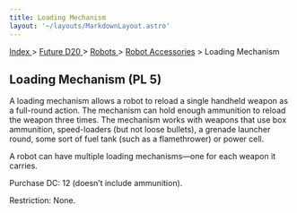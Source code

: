 ```yaml
---
title: Loading Mechanism
layout: '~/layouts/MarkdownLayout.astro'
---
```


[ Index ](/) > [ Future D20 ](/future.d20.srd) > [ Robots ](/future.d20.srd/robots) > [ Robot Accessories](/future.d20.srd/robots/robot.accessories) > Loading Mechanism

##  Loading Mechanism (PL 5)

A loading mechanism allows a robot to reload a single handheld weapon as a
full-round action. The mechanism can hold enough ammunition to reload the
weapon three times. The mechanism works with weapons that use box ammunition,
speed-loaders (but not loose bullets), a grenade launcher round, some sort of
fuel tank (such as a flamethrower) or power cell.

A robot can have multiple loading mechanisms—one for each weapon it carries.

Purchase DC: 12 (doesn’t include ammunition).

Restriction: None.

